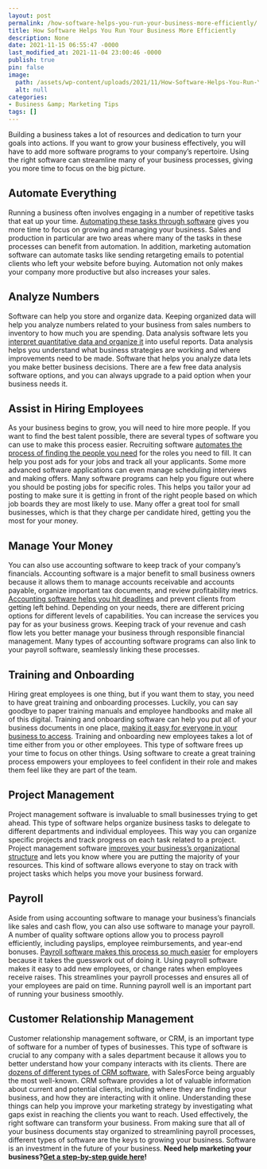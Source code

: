 ```yaml
---
layout: post
permalink: /how-software-helps-you-run-your-business-more-efficiently/
title: How Software Helps You Run Your Business More Efficiently
description: None
date: 2021-11-15 06:55:47 -0000
last_modified_at: 2021-11-04 23:00:46 -0000
publish: true
pin: false
image:
  path: /assets/wp-content/uploads/2021/11/How-Software-Helps-You-Run-Your-Business-More-Efficiently.jpg
  alt: null
categories:
- Business &amp; Marketing Tips
tags: []
---
```

Building a business takes a lot of resources and dedication to turn your goals into actions. If you want to grow your business effectively, you will have to add more software programs to your company’s repertoire. Using the right software can streamline many of your business processes, giving you more time to focus on the big picture.

## **Automate Everything**

Running a business often involves engaging in a number of repetitive tasks that eat up your time. [Automating these tasks through software](https://www.processmaker.com/blog/top-10-business-process-automation-tools/) gives you more time to focus on growing and managing your business. Sales and production in particular are two areas where many of the tasks in these processes can benefit from automation. In addition, marketing automation software can automate tasks like sending retargeting emails to potential clients who left your website before buying. Automation not only makes your company more productive but also increases your sales.

## **Analyze Numbers**

Software can help you store and organize data. Keeping organized data will help you analyze numbers related to your business from sales numbers to inventory to how much you are spending. Data analysis software lets you [interpret quantitative data and organize it](https://monkeylearn.com/blog/data-analysis-examples/) into useful reports. Data analysis helps you understand what business strategies are working and where improvements need to be made. Software that helps you analyze data lets you make better business decisions. There are a few free data analysis software options, and you can always upgrade to a paid option when your business needs it.

## **Assist in Hiring Employees**

As your business begins to grow, you will need to hire more people. If you want to find the best talent possible, there are several types of software you can use to make this process easier. Recruiting software [automates the process of finding the people you need](https://recruiterbox.com/blog/how-recruiting-software-can-help-you-make-the-right-hire) for the roles you need to fill. It can help you post ads for your jobs and track all your applicants. Some more advanced software applications can even manage scheduling interviews and making offers. Many software programs can help you figure out where you should be posting jobs for specific roles. This helps you tailor your ad posting to make sure it is getting in front of the right people based on which job boards they are most likely to use. Many offer a great tool for small businesses, which is that they charge per candidate hired, getting you the most for your money.

## **Manage Your Money**

You can also use accounting software to keep track of your company’s financials. Accounting software is a major benefit to small business owners because it allows them to manage accounts receivable and accounts payable, organize important tax documents, and review profitability metrics. [Accounting software helps you hit deadlines](https://financial-cents.com) and prevent clients from getting left behind. Depending on your needs, there are different pricing options for different levels of capabilities. You can increase the services you pay for as your business grows. Keeping track of your revenue and cash flow lets you better manage your business through responsible financial management. Many types of accounting software programs can also link to your payroll software, seamlessly linking these processes.

## **Training and Onboarding**

Hiring great employees is one thing, but if you want them to stay, you need to have great training and onboarding processes. Luckily, you can say goodbye to paper training manuals and employee handbooks and make all of this digital. Training and onboarding software can help you put all of your business documents in one place, [making it easy for everyone in your business to access](https://www.goco.io/employee-onboarding-software/). Training and onboarding new employees takes a lot of time either from you or other employees. This type of software frees up your time to focus on other things. Using software to create a great training process empowers your employees to feel confident in their role and makes them feel like they are part of the team.

## **Project Management**

Project management software is invaluable to small businesses trying to get ahead. This type of software helps organize business tasks to delegate to different departments and individual employees. This way you can organize specific projects and track progress on each task related to a project. Project management software [improves your business’s organizational structure](https://www.cloudwards.net/best-project-management-software-for-small-business/) and lets you know where you are putting the majority of your resources. This kind of software allows everyone to stay on track with project tasks which helps you move your business forward.

## **Payroll**

Aside from using accounting software to manage your business’s financials like sales and cash flow, you can also use software to manage your payroll. A number of quality software options allow you to process payroll efficiently, including payslips, employee reimbursements, and year-end bonuses. [Payroll software makes this process so much easier](https://www.investopedia.com/best-payroll-software-5088638) for employers because it takes the guesswork out of doing it. Using payroll software makes it easy to add new employees, or change rates when employees receive raises. This streamlines your payroll processes and ensures all of your employees are paid on time. Running payroll well is an important part of running your business smoothly.

## **Customer Relationship Management**

Customer relationship management software, or CRM, is an important type of software for a number of types of businesses. This type of software is crucial to any company with a sales department because it allows you to better understand how your company interacts with its clients. There are [dozens of different types of CRM software](https://optinmonster.com/best-crm-software/), with SalesForce being arguably the most well-known. CRM software provides a lot of valuable information about current and potential clients, including where they are finding your business, and how they are interacting with it online. Understanding these things can help you improve your marketing strategy by investigating what gaps exist in reaching the clients you want to reach. Used effectively, the right software can transform your business. From making sure that all of your business documents stay organized to streamlining payroll processes, different types of software are the keys to growing your business. Software is an investment in the future of your business. **Need help marketing your business?**[**Get a step-by-step guide here**](https://go.katebagoy.com/ebook)**!**
